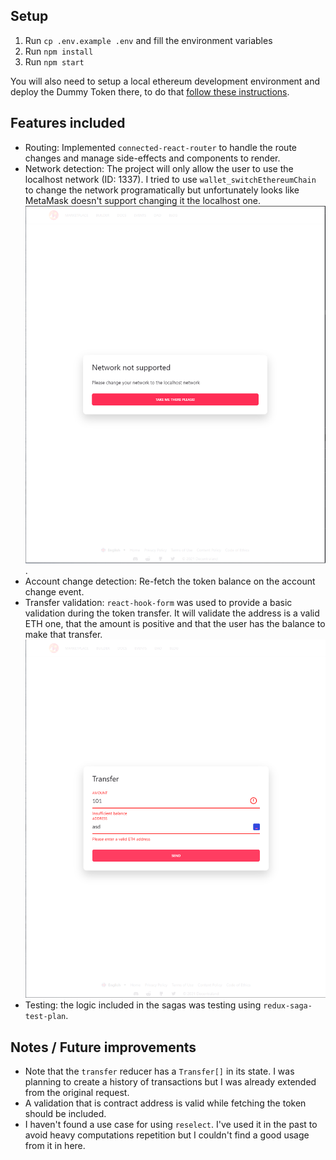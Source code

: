 ## Setup

1. Run `cp .env.example .env` and fill the environment variables
2. Run `npm install`
3. Run `npm start`

You will also need to setup a local ethereum development environment and deploy the Dummy Token there, to do that [follow these instructions](https://github.com/decentraland/dummy-token#setup).

## Features included

- Routing: Implemented `connected-react-router` to handle the route changes and manage side-effects and components to render.
- Network detection: The project will only allow the user to use the localhost network (ID: 1337). I tried to use `wallet_switchEthereumChain` to change the network programatically but unfortunately looks like MetaMask doesn't support changing it the localhost one.
  ![image](./docs/wrong-network.png).
- Account change detection: Re-fetch the token balance on the account change event.
- Transfer validation: `react-hook-form` was used to provide a basic validation during the token transfer. It will validate the address is a valid ETH one, that the amount is positive and that the user has the balance to make that transfer.
  ![image](./docs/transfer-validation.png)
- Testing: the logic included in the sagas was testing using `redux-saga-test-plan`.

## Notes / Future improvements

- Note that the `transfer` reducer has a `Transfer[]` in its state. I was planning to create a history of transactions but I was already extended from the original request.
- A validation that is contract address is valid while fetching the token should be included.
- I haven't found a use case for using `reselect`. I've used it in the past to avoid heavy computations repetition but I couldn't find a good usage from it in here.
